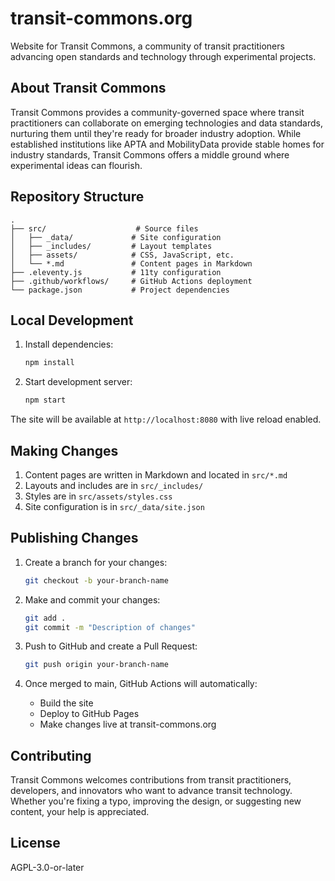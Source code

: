 # transit-commons.org

Website for Transit Commons, a community of transit practitioners advancing open standards and technology through experimental projects.

## About Transit Commons

Transit Commons provides a community-governed space where transit practitioners can collaborate on emerging technologies and data standards, nurturing them until they're ready for broader industry adoption. While established institutions like APTA and MobilityData provide stable homes for industry standards, Transit Commons offers a middle ground where experimental ideas can flourish.

## Repository Structure

```console
.
├── src/                    # Source files
│   ├── _data/             # Site configuration
│   ├── _includes/         # Layout templates
│   ├── assets/            # CSS, JavaScript, etc.
│   └── *.md               # Content pages in Markdown
├── .eleventy.js           # 11ty configuration
├── .github/workflows/     # GitHub Actions deployment
└── package.json           # Project dependencies
```

## Local Development

1. Install dependencies:

    ```bash
    npm install
    ```

2. Start development server:

    ```bash
    npm start
    ```

The site will be available at `http://localhost:8080` with live reload enabled.

## Making Changes

1. Content pages are written in Markdown and located in `src/*.md`
2. Layouts and includes are in `src/_includes/`
3. Styles are in `src/assets/styles.css`
4. Site configuration is in `src/_data/site.json`

## Publishing Changes

1. Create a branch for your changes:

    ```bash
    git checkout -b your-branch-name
    ```

2. Make and commit your changes:

    ```bash
    git add .
    git commit -m "Description of changes"
    ```

3. Push to GitHub and create a Pull Request:

    ```bash
    git push origin your-branch-name
    ```

4. Once merged to main, GitHub Actions will automatically:

   - Build the site
   - Deploy to GitHub Pages
   - Make changes live at transit-commons.org

## Contributing

Transit Commons welcomes contributions from transit practitioners, developers, and innovators who want to advance transit technology. Whether you're fixing a typo, improving the design, or suggesting new content, your help is appreciated.

## License

AGPL-3.0-or-later
